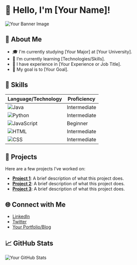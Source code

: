 # 👋 Hello, I'm [Your Name]!

![Your Banner Image](https://www.google.com/url?sa=i&url=https%3A%2F%2Fwww.deviantart.com%2Finkimagine%2Fart%2FPixel-Art-Landscape-1026346241&psig=AOvVaw3ITFdl9JuRHM82TRHTTKs0&ust=1729008864508000&source=images&cd=vfe&opi=89978449&ved=0CBQQjRxqFwoTCOi-iY2ijokDFQAAAAAdAAAAABAJ) <!-- Thay thế bằng URL hình ảnh mà bạn thích -->

## 🌟 About Me
- 🎓 I'm currently studying [Your Major] at [Your University].
- 🌱 I’m currently learning [Technologies/Skills].
- 💼 I have experience in [Your Experience or Job Title].
- 🎯 My goal is to [Your Goal].

## 🚀 Skills
| Language/Technology | Proficiency |
|---------------------|-------------|
| ![Java](https://img.shields.io/badge/Java-%23E34F26.svg?style=flat&logo=java&logoColor=white) | Intermediate |
| ![Python](https://img.shields.io/badge/Python-%233572A0.svg?style=flat&logo=python&logoColor=white) | Intermediate |
| ![JavaScript](https://img.shields.io/badge/JavaScript-%23323330.svg?style=flat&logo=javascript&logoColor=%23F7DF1E) | Beginner |
| ![HTML](https://img.shields.io/badge/HTML5-%23E34F26.svg?style=flat&logo=html5&logoColor=white) | Intermediate |
| ![CSS](https://img.shields.io/badge/CSS3-%231572B6.svg?style=flat&logo=css3&logoColor=white) | Intermediate |

## 💼 Projects
Here are a few projects I’ve worked on:

- **[Project 1](https://github.com/yourusername/project1)**: A brief description of what this project does.
- **[Project 2](https://github.com/yourusername/project2)**: A brief description of what this project does.
- **[Project 3](https://github.com/yourusername/project3)**: A brief description of what this project does.

## 🌐 Connect with Me
- [LinkedIn](https://www.linkedin.com/in/yourlinkedin)
- [Twitter](https://twitter.com/yourtwitter)
- [Your Portfolio/Blog](https://yourportfolio.com)

## 📈 GitHub Stats
![Your GitHub Stats](https://github-readme-stats.vercel.app/api?username=yourusername&show_icons=true&theme=radical) <!-- Thay thế bằng tên người dùng GitHub của bạn -->
